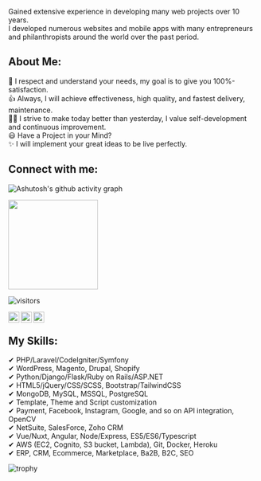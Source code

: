 
Gained extensive experience in developing many web  projects over 10 years.<br>
I developed numerous websites and mobile apps with many entrepreneurs and philanthropists around the world over the past period.<br>

## About Me:

🚀 I respect and understand your needs, my goal is to give you 100%-satisfaction.<br>
👍 Always, I will achieve effectiveness, high quality, and fastest delivery, maintenance.<br>
👨‍🎓 I strive to make today better than yesterday, I value self-development and continuous improvement.<br>
😃 Have a Project in your Mind?<br>
✨ I will implement your great ideas to be live perfectly.<br>

## Connect with me:

![Ashutosh's github activity graph](https://activity-graph.herokuapp.com/graph?username=beatific-angel&theme=react-dark)

<img height="180em" src="https://github-readme-stats.vercel.app/api?username=beatific-angel&show_icons=true&hide_border=true&&count_private=true&include_all_commits=true" />

![visitors](https://visitor-badge.glitch.me/badge?page_id=beatific-angel.visitor-badge)

<a href="https://wa.me/447542904592" rel="nofollow"><img align="left" alt="Sabesan | Whatsapp" height="22px" src="https://github.com/sabesansathananthan/sabesansathananthan/raw/master/SocialLogo/WhatsApp.png" style="max-width:100%;"></a>
<a href="https://telegram.me/beatificangel" rel="nofollow"><img align="left" alt="Sabesan | Telegram" height="22px" src="https://github.com/sabesansathananthan/sabesansathananthan/raw/master/SocialLogo/Telegram.png" style="max-width:100%;"></a>
<a href="https://join.skype.com/invite/Ft4e8jgCb9M5" rel="nofollow"><img align="left" alt="Sabesan | Skype" height="22px" src="https://github.com/sabesansathananthan/sabesansathananthan/raw/master/SocialLogo/Skype.png" style="max-width:100%;"></a>
<br />

## My Skills:

✔ PHP/Laravel/CodeIgniter/Symfony <br>
✔ WordPress, Magento, Drupal, Shopify<br>
✔ Python/Django/Flask/Ruby on Rails/ASP.NET<br>
✔ HTML5/jQuery/CSS/SCSS, Bootstrap/TailwindCSS<br>
✔ MongoDB, MySQL, MSSQL, PostgreSQL<br>
✔ Template, Theme and Script customization<br>
✔ Payment, Facebook, Instagram, Google, and so on API integration, OpenCV<br>
✔ NetSuite, SalesForce, Zoho CRM<br>
✔ Vue/Nuxt, Angular, Node/Express, ES5/ES6/Typescript<br>
✔ AWS (EC2, Cognito, S3 bucket, Lambda), Git, Docker, Heroku<br>
✔ ERP, CRM, Ecommerce, Marketplace, Ba2B, B2C, SEO<br>



![trophy](https://github-profile-trophy.vercel.app/?username=beatific-angel&theme=onedark)

